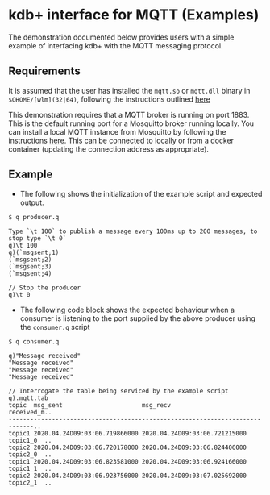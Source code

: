 # kdb+ interface for MQTT (Examples)

The demonstration documented below provides users with a simple example of interfacing kdb+ with the MQTT messaging protocol.

## Requirements

It is assumed that the user has installed the `mqtt.so` or `mqtt.dll` binary in `$QHOME/[wlm](32|64)`, following the instructions outlined [here](../README.md)

This demonstration requires that a MQTT broker is running on port 1883. This is the default running port for a Mosquitto broker running locally. You can install a local MQTT instance from Mosquitto by following the instructions [here](https://mosquitto.org/download/). This can be connected to locally or from a docker container (updating the connection address as appropriate).

## Example

* The following shows the initialization of the example script and expected output.

```
$ q producer.q

Type `\t 100` to publish a message every 100ms up to 200 messages, to stop type `\t 0`
q)\t 100
q)(`msgsent;1)
(`msgsent;2)
(`msgsent;3)
(`msgsent;4)

// Stop the producer
q)\t 0
```

* The following code block shows the expected behaviour when a consumer is listening to the port supplied by the above producer using the `consumer.q` script

```
$ q consumer.q

q)"Message received"
"Message received"
"Message received"
"Message received"

// Interrogate the table being serviced by the example script
q).mqtt.tab
topic  msg_sent                      msg_recv                      received_m..
-----------------------------------------------------------------------------..
topic1 2020.04.24D09:03:06.719866000 2020.04.24D09:03:06.721215000 topic1_0  ..
topic2 2020.04.24D09:03:06.720178000 2020.04.24D09:03:06.824406000 topic2_0  ..
topic1 2020.04.24D09:03:06.823581000 2020.04.24D09:03:06.924166000 topic1_1  ..
topic2 2020.04.24D09:03:06.923756000 2020.04.24D09:03:07.025692000 topic2_1  ..
```
